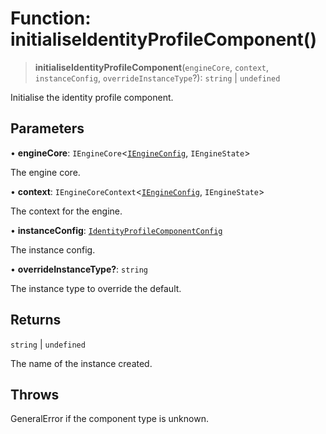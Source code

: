 # Function: initialiseIdentityProfileComponent()

> **initialiseIdentityProfileComponent**(`engineCore`, `context`, `instanceConfig`, `overrideInstanceType`?): `string` \| `undefined`

Initialise the identity profile component.

## Parameters

• **engineCore**: `IEngineCore`\<[`IEngineConfig`](../interfaces/IEngineConfig.md), `IEngineState`\>

The engine core.

• **context**: `IEngineCoreContext`\<[`IEngineConfig`](../interfaces/IEngineConfig.md), `IEngineState`\>

The context for the engine.

• **instanceConfig**: [`IdentityProfileComponentConfig`](../type-aliases/IdentityProfileComponentConfig.md)

The instance config.

• **overrideInstanceType?**: `string`

The instance type to override the default.

## Returns

`string` \| `undefined`

The name of the instance created.

## Throws

GeneralError if the component type is unknown.
